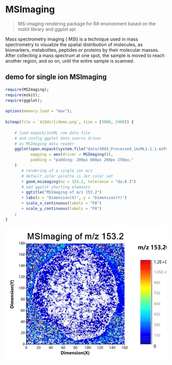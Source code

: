 # MSImaging

> MS-imaging rendering package for R# environment based on the mzkit library and ggplot api

Mass spectrometry imaging ( MSI) is a technique used in mass spectrometry to visualize the spatial distribution of molecules, as biomarkers, metabolites, peptides or proteins by their molecular masses. After collecting a mass spectrum at one spot, the sample is moved to reach another region, and so on, until the entire sample is scanned.

## demo for single ion MSImaging

```r
require(MSImaging);
require(mzkit);
require(ggplot);

options(memory.load = "max");

bitmap(file = `${@dir}/demo.png`, size = [3000, 2400]) {
    
    # load mzpack/imzML raw data file
    # and config ggplot data source driver 
    # as MSImaging data reader
    ggplot(open.mzpack(system.file("data/S043_Processed_imzML1.1.1.mzPack", package = "MSImaging")), 
           mapping = aes(driver = MSImaging()), 
           padding = "padding: 200px 600px 200px 250px;"
    ) 
       # rendering of a single ion m/z
       # default color palette is Jet color set
       + geom_msimaging(mz = 153.2, tolerance = "da:0.3")
       # add ggplot charting elements
       + ggtitle("MSImaging of m/z 153.2")
       + labs(x = "Dimension(X)", y = "Dimension(Y)")
       + scale_x_continuous(labels = "F0")
       + scale_y_continuous(labels = "F0")
    ;
}
```

![](./test/demo.png)
